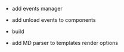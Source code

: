 * add events manager
* add unload events to components
* build



* add MD parser to templates render options
